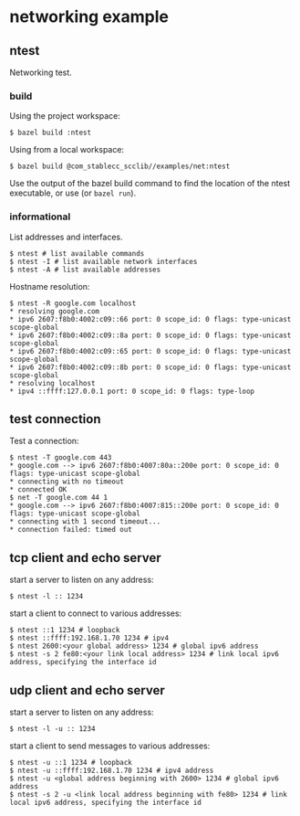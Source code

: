 # networking example

## ntest

Networking test.

### build

Using the project workspace:
```
$ bazel build :ntest
```

Using from a local workspace:
```
$ bazel build @com_stablecc_scclib//examples/net:ntest
```

Use the output of the bazel build command to find the location of the ntest executable,
or use (or `bazel run`).

### informational

List addresses and interfaces.
```
$ ntest # list available commands
$ ntest -I # list available network interfaces
$ ntest -A # list available addresses
```

Hostname resolution:
```
$ ntest -R google.com localhost
* resolving google.com
* ipv6 2607:f8b0:4002:c09::66 port: 0 scope_id: 0 flags: type-unicast scope-global
* ipv6 2607:f8b0:4002:c09::8a port: 0 scope_id: 0 flags: type-unicast scope-global
* ipv6 2607:f8b0:4002:c09::65 port: 0 scope_id: 0 flags: type-unicast scope-global
* ipv6 2607:f8b0:4002:c09::8b port: 0 scope_id: 0 flags: type-unicast scope-global
* resolving localhost
* ipv4 ::ffff:127.0.0.1 port: 0 scope_id: 0 flags: type-loop
```

## test connection

Test a connection:
```
$ ntest -T google.com 443
* google.com --> ipv6 2607:f8b0:4007:80a::200e port: 0 scope_id: 0 flags: type-unicast scope-global
* connecting with no timeout
* connected OK
$ net -T google.com 44 1
* google.com --> ipv6 2607:f8b0:4007:815::200e port: 0 scope_id: 0 flags: type-unicast scope-global
* connecting with 1 second timeout...
* connection failed: timed out
```

## tcp client and echo server

start a server to listen on any address:
```
$ ntest -l :: 1234
```

start a client to connect to various addresses:
```
$ ntest ::1 1234 # loopback
$ ntest ::ffff:192.168.1.70 1234 # ipv4
$ ntest 2600:<your global address> 1234 # global ipv6 address
$ ntest -s 2 fe80:<your link local address> 1234 # link local ipv6 address, specifying the interface id
```

## udp client and echo server

start a server to listen on any address:
```
$ ntest -l -u :: 1234
```

start a client to send messages to various addresses:
```
$ ntest -u ::1 1234 # loopback
$ ntest -u ::ffff:192.168.1.70 1234 # ipv4 address
$ ntest -u <global address beginning with 2600> 1234 # global ipv6 address
$ ntest -s 2 -u <link local address beginning with fe80> 1234 # link local ipv6 address, specifying the interface id
```
